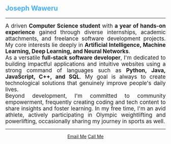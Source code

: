 <h2 style="color: #44AEFB;">Joseph Waweru</h2>

---

<p style="text-align: justify; margin: 0; font-size: 17px;">
    A driven <b>Computer Science student</b> with <b>a year of hands-on experience</b> gained through diverse internships, academic attachments, and freelance software development projects. My core interests lie deeply in <b>Artificial Intelligence, Machine Learning, Deep Learning, and Neural Networks</b>.
</p>
<p style="text-align: justify; margin: 0; font-size: 17px;">
    As a versatile <b>full-stack software developer</b>, I'm dedicated to building impactful applications and intuitive websites using a strong command of languages such as <b>Python, Java, JavaScript, C++, and SQL</b>. My goal is always to create technological solutions that genuinely improve people's daily lives.
</p>
<p style="text-align: justify; margin: 0; font-size: 17px;">
    Beyond development, I'm committed to community empowerment, frequently creating coding and tech content to share insights and foster learning. In my free time, I'm an avid athlete, actively participating in Olympic weightlifting and powerlifting, occasionally sharing my journey in sports as well.
</p>

---

<div align="center">
    <a href="mailto:cosname4967@gmail.com">Email Me</a> 
    <a href="tel:+254738387257">Call Me</a>
</div>
